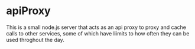 # apiProxy
This is a small node.js server that acts as an api proxy to proxy and cache calls to other services, some of which have liimits to how often they can be used throghout the day.

